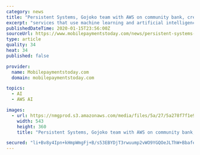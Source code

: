 ```yaml
---
category: news
title: "Persistent Systems, Gojoko team with AWS on community bank, credit union platform"
excerpt: "services that use machine learning and artificial intelligence. \"Credit unions and challenger banks aren't in business to be technology experts, they're in business to provide value to their members and customers,\" Jaideep Dhok, general manager, banking, financial services and insurance at Persistent Systems, told Mobile Payments Today via ..."
publishedDateTime: 2020-01-15T23:56:00Z
sourceUrl: https://www.mobilepaymentstoday.com/news/persistent-systems-gojoko-team-with-aws-on-community-bank-credit-union-platform/
type: article
quality: 34
heat: 34
published: false

provider:
  name: Mobilepaymentstoday.com
  domain: mobilepaymentstoday.com

topics:
  - AI
  - AWS AI

images:
  - url: https://nmgprod.s3.amazonaws.com/media/files/5a/27/5a278f7f1e99e5ea9684888629302b0b/cover_image.png.640x360_q85_crop.png
    width: 543
    height: 360
    title: "Persistent Systems, Gojoko team with AWS on community bank, credit union platform"

secured: "li+Bv8y4Ipn+kHmpWmgFj+B/s53EBYDjT3rwuump2vWO9YGQOeJLThW+BbafeBUGbEM0n1JW6tkc9oxou08vcEli1Iei1yjZ2Ub+Zlo/JeFBXqYZFZOCWQGaRxc9sxPO0KI/SssLuBZMAQgB+eA2s6fJVDMUApUF936P+mkErhaCuCXC1aMob3IScd9d9WrueamPfecE0p80U7ZGleYTFfjubhJiUKuxZ1vz51imYeDWIJsP3uC+c5OSmUmLSII8N71YZa2yIxR5v0yI/ccyPeSvlPctb4Imbi98gz+DONE=;AArGmKSUvwRX1kWjz4cmfQ=="
---
```


